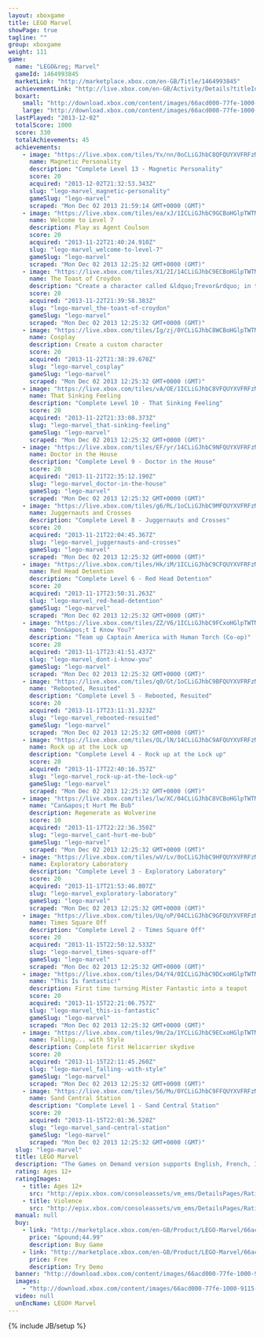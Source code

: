 ```yaml
---
layout: xboxgame
title: LEGO Marvel
showPage: true
tagline: ""
group: xboxgame
weight: 111
game: 
  name: "LEGO&reg; Marvel"
  gameId: 1464993845
  marketLink: "http://marketplace.xbox.com/en-GB/Title/1464993845"
  achievementLink: "http://live.xbox.com/en-GB/Activity/Details?titleId=1464993845"
  boxart: 
    small: "http://download.xbox.com/content/images/66acd000-77fe-1000-9115-d80257520835/1033/boxartsm.jpg"
    large: "http://download.xbox.com/content/images/66acd000-77fe-1000-9115-d80257520835/1033/boxartlg.jpg"
  lastPlayed: "2013-12-02"
  totalScore: 1000
  score: 330
  totalAchievements: 45
  achievements: 
    - image: "https://live.xbox.com/tiles/Yx/nn/0oCLiGJhbC8QFQUYXVFRFzM1L2FjaC8wL2QAAAAA5+fn-cgZeA==.jpg"
      name: Magnetic Personality
      description: "Complete Level 13 - Magnetic Personality"
      score: 20
      acquired: "2013-12-02T21:32:53.343Z"
      slug: "lego-marvel_magnetic-personality"
      gameSlug: "lego-marvel"
      scraped: "Mon Dec 02 2013 21:59:14 GMT+0000 (GMT)"
    - image: "https://live.xbox.com/tiles/ea/xJ/1ICLiGJhbC9GCBoHGlpTWTM1L2FjaC8wLzIyAAAAAOfn5-tmrGU=.jpg"
      name: Welcome to Level 7
      description: Play as Agent Coulson
      score: 20
      acquired: "2013-11-22T21:40:24.910Z"
      slug: "lego-marvel_welcome-to-level-7"
      gameSlug: "lego-marvel"
      scraped: "Mon Dec 02 2013 12:25:32 GMT+0000 (GMT)"
    - image: "https://live.xbox.com/tiles/X1/2I/14CLiGJhbC9ECBoHGlpTWTM1L2FjaC8wLzIwAAAAAOfn5-inXUM=.jpg"
      name: The Toast of Croydon
      description: "Create a character called &ldquo;Trevor&rdquo; in the character customizer"
      score: 20
      acquired: "2013-11-22T21:39:58.383Z"
      slug: "lego-marvel_the-toast-of-croydon"
      gameSlug: "lego-marvel"
      scraped: "Mon Dec 02 2013 12:25:32 GMT+0000 (GMT)"
    - image: "https://live.xbox.com/tiles/Ig/zj/0YCLiGJhbC8WCBoHGlpTWTM1L2FjaC8wLzJiAAAAAOfn5-7MDD4=.jpg"
      name: Cosplay
      description: Create a custom character
      score: 20
      acquired: "2013-11-22T21:38:39.670Z"
      slug: "lego-marvel_cosplay"
      gameSlug: "lego-marvel"
      scraped: "Mon Dec 02 2013 12:25:32 GMT+0000 (GMT)"
    - image: "https://live.xbox.com/tiles/vA/OE/1ICLiGJhbC8VFQUYXVFRFzM1L2FjaC8wL2EAAAAA5+fn+6sDpw==.jpg"
      name: That Sinking Feeling
      description: "Complete Level 10 - That Sinking Feeling"
      score: 20
      acquired: "2013-11-22T21:33:08.373Z"
      slug: "lego-marvel_that-sinking-feeling"
      gameSlug: "lego-marvel"
      scraped: "Mon Dec 02 2013 12:25:32 GMT+0000 (GMT)"
    - image: "https://live.xbox.com/tiles/EF/yr/14CLiGJhbC9NFQUYXVFRFzM1L2FjaC8wLzkAAAAA5+fn+IRcCw==.jpg"
      name: Doctor in the House
      description: "Complete Level 9 - Doctor in the House"
      score: 20
      acquired: "2013-11-21T22:35:12.190Z"
      slug: "lego-marvel_doctor-in-the-house"
      gameSlug: "lego-marvel"
      scraped: "Mon Dec 02 2013 12:25:32 GMT+0000 (GMT)"
    - image: "https://live.xbox.com/tiles/g6/RL/1oCLiGJhbC9MFQUYXVFRFzM1L2FjaC8wLzgAAAAA5+fn+WSkmA==.jpg"
      name: Juggernauts and Crosses
      description: "Complete Level 8 - Juggernauts and Crosses"
      score: 20
      acquired: "2013-11-21T22:04:45.367Z"
      slug: "lego-marvel_juggernauts-and-crosses"
      gameSlug: "lego-marvel"
      scraped: "Mon Dec 02 2013 12:25:32 GMT+0000 (GMT)"
    - image: "https://live.xbox.com/tiles/Hk/iM/1ICLiGJhbC9CFQUYXVFRFzM1L2FjaC8wLzYAAAAA5+fn+6NIBQ==.jpg"
      name: Red Head Detention
      description: "Complete Level 6 - Red Head Detention"
      score: 20
      acquired: "2013-11-17T23:50:31.263Z"
      slug: "lego-marvel_red-head-detention"
      gameSlug: "lego-marvel"
      scraped: "Mon Dec 02 2013 12:25:32 GMT+0000 (GMT)"
    - image: "https://live.xbox.com/tiles/ZZ/V6/1ICLiGJhbC9FCxoHGlpTWTM1L2FjaC8wLzExAAAAAOfn5-tVlXk=.jpg"
      name: "Don&apos;t I Know You?"
      description: "Team up Captain America with Human Torch (Co-op)"
      score: 20
      acquired: "2013-11-17T23:41:51.437Z"
      slug: "lego-marvel_dont-i-know-you"
      gameSlug: "lego-marvel"
      scraped: "Mon Dec 02 2013 12:25:32 GMT+0000 (GMT)"
    - image: "https://live.xbox.com/tiles/q0/Gt/1oCLiGJhbC9BFQUYXVFRFzM1L2FjaC8wLzUAAAAA5+fn+YJBsA==.jpg"
      name: "Rebooted, Resuited"
      description: "Complete Level 5 - Rebooted, Resuited"
      score: 20
      acquired: "2013-11-17T23:11:31.323Z"
      slug: "lego-marvel_rebooted-resuited"
      gameSlug: "lego-marvel"
      scraped: "Mon Dec 02 2013 12:25:32 GMT+0000 (GMT)"
    - image: "https://live.xbox.com/tiles/OL/lN/14CLiGJhbC9AFQUYXVFRFzM1L2FjaC8wLzQAAAAA5+fn+GK5Iw==.jpg"
      name: Rock up at the Lock up
      description: "Complete Level 4 - Rock up at the Lock up"
      score: 20
      acquired: "2013-11-17T22:40:16.357Z"
      slug: "lego-marvel_rock-up-at-the-lock-up"
      gameSlug: "lego-marvel"
      scraped: "Mon Dec 02 2013 12:25:32 GMT+0000 (GMT)"
    - image: "https://live.xbox.com/tiles/lw/XC/04CLiGJhbC8VCBoHGlpTWTM1L2FjaC8wLzJhAAAAAOfn5-ztBYs=.jpg"
      name: "Can&apos;t Hurt Me Bub"
      description: Regenerate as Wolverine
      score: 10
      acquired: "2013-11-17T22:22:36.350Z"
      slug: "lego-marvel_cant-hurt-me-bub"
      gameSlug: "lego-marvel"
      scraped: "Mon Dec 02 2013 12:25:32 GMT+0000 (GMT)"
    - image: "https://live.xbox.com/tiles/wV/Lv/0oCLiGJhbC9HFQUYXVFRFzM1L2FjaC8wLzMAAAAA5+fn-cBS2g==.jpg"
      name: Exploratory Laboratory
      description: "Complete Level 3 - Exploratory Laboratory"
      score: 20
      acquired: "2013-11-17T21:53:46.807Z"
      slug: "lego-marvel_exploratory-laboratory"
      gameSlug: "lego-marvel"
      scraped: "Mon Dec 02 2013 12:25:32 GMT+0000 (GMT)"
    - image: "https://live.xbox.com/tiles/Uq/oP/04CLiGJhbC9GFQUYXVFRFzM1L2FjaC8wLzIAAAAA5+fn-CCqSQ==.jpg"
      name: Times Square Off
      description: "Complete Level 2 - Times Square Off"
      score: 20
      acquired: "2013-11-15T22:50:12.533Z"
      slug: "lego-marvel_times-square-off"
      gameSlug: "lego-marvel"
      scraped: "Mon Dec 02 2013 12:25:32 GMT+0000 (GMT)"
    - image: "https://live.xbox.com/tiles/D4/Y4/0ICLiGJhbC9DCxoHGlpTWTM1L2FjaC8wLzE3AAAAAOfn5-8XhhM=.jpg"
      name: "This Is fantastic!"
      description: First time turning Mister Fantastic into a teapot
      score: 20
      acquired: "2013-11-15T22:21:06.757Z"
      slug: "lego-marvel_this-is-fantastic"
      gameSlug: "lego-marvel"
      scraped: "Mon Dec 02 2013 12:25:32 GMT+0000 (GMT)"
    - image: "https://live.xbox.com/tiles/9m/2a/1YCLiGJhbC9ECxoHGlpTWTM1L2FjaC8wLzEwAAAAAOfn5-q1beo=.jpg"
      name: Falling... with Style
      description: Complete first Helicarrier skydive
      score: 20
      acquired: "2013-11-15T22:11:45.260Z"
      slug: "lego-marvel_falling--with-style"
      gameSlug: "lego-marvel"
      scraped: "Mon Dec 02 2013 12:25:32 GMT+0000 (GMT)"
    - image: "https://live.xbox.com/tiles/56/Mu/0YCLiGJhbC9FFQUYXVFRFzM1L2FjaC8wLzEAAAAA5+fn-gGj-A==.jpg"
      name: Sand Central Station
      description: "Complete Level 1 - Sand Central Station"
      score: 20
      acquired: "2013-11-15T22:01:36.520Z"
      slug: "lego-marvel_sand-central-station"
      gameSlug: "lego-marvel"
      scraped: "Mon Dec 02 2013 12:25:32 GMT+0000 (GMT)"
  slug: "lego-marvel"
  title: LEGO Marvel
  description: "The Games on Demand version supports English, French, Italian, German, Spanish, Danish, Dutch, Polish, Russian.  LEGO&reg; Marvel&trade; Super Heroes features an original story crossing the entire Marvel Universe. Players take control of Iron Man, Spider-Man, the Hulk, Captain America, Wolverine and many more Marvel characters as they unite to stop Loki and a host of other Marvel villains from assembling a super-weapon capable of destroying the world."
  rating: Ages 12+
  ratingImages: 
    - title: Ages 12+
      src: "http://epix.xbox.com/consoleassets/vm_ems/DetailsPages/RatingSystemID/14/default/Values/14003.png"
    - title: Violence
      src: "http://epix.xbox.com/consoleassets/vm_ems/DetailsPages/RatingSystemID/14/default/Descriptors/14005.png"
  manual: null
  buy: 
    - link: "http://marketplace.xbox.com/en-GB/Product/LEGO-Marvel/66acd000-77fe-1000-9115-d80257520835?purchase=1&amp;DownloadType=Game"
      price: "&pound;44.99"
      description: Buy Game
    - link: "http://marketplace.xbox.com/en-GB/Product/LEGO-Marvel/66acd000-77fe-1000-9115-d80257520835?purchase=1&amp;DownloadType=GameDemo"
      price: Free
      description: Try Demo
  banner: "http://download.xbox.com/content/images/66acd000-77fe-1000-9115-d80257520835/1033/banner.png"
  images: 
    - "http://download.xbox.com/content/images/66acd000-77fe-1000-9115-d80257520835/1033/screenlg1.jpg"
  video: null
  unEncName: LEGO® Marvel
---
```

{% include JB/setup %}